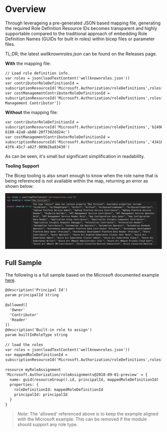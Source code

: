 # Overview

Through leverageing a pre-generated JSON based mapping file, generating the required Role Definition Resource IDs becomes transparent and highly supportable compared to the traditional approach of embedding Role Definition Names (GUIDs for built in roles) within bicep files or parameter files.

TL;DR; the latest *wellknownroles.json* can be found on the Releases page.

**With** the mapping file:

```bicep
// Load role definition info. 
var roles = json(loadTextContent('wellknownroles.json'))
var contributorRoleDefinitionId = subscriptionResourceId('Microsoft.Authorization/roleDefinitions',roles['Contributor'])
var costManagementContributorRoleDefinitionId = subscriptionResourceId('Microsoft.Authorization/roleDefinitions',roles['Cost Management Contributor'])
```

**Without** the mapping file:

```bicep
var contributorRoleDefinitionId = subscriptionResourceId('Microsoft.Authorization/roleDefinitions','b24988ac-6180-42a0-ab88-20f7382dd24c')
var costManagementContributorRoleDefinitionId = subscriptionResourceId('Microsoft.Authorization/roleDefinitions','434105ed-43f6-45c7-a02f-909b2ba83430')
```

As can be seen, it's small but significant simplification in readability.

**Tooling Support**

The Bicep tooling is also smart enough to know when the role name that is being referenced is not available within the map, returning an error as shown below:

![Tooling Support](/.assets/ToolingError.png?raw=true "Tooling Support")

## Full Sample

The following is a full sample based on the Microsoft documented example [here](https://docs.microsoft.com/en-us/azure/azure-resource-manager/bicep/bicep-functions-resource#subscriptionresourceid-example).

```bicep
@description('Principal Id')
param principalId string

@allowed([
  'Owner'
  'Contributor'
  'Reader'
])
@description('Built-in role to assign')
param builtInRoleType string

// load the roles
var roles = json(loadTextContent('wellknownroles.json'))
var mappedRoleDefinitionId = subscriptionResourceId('Microsoft.Authorization/roleDefinitions',roles[builtInRoleType])

resource myRoleAssignment 'Microsoft.Authorization/roleAssignments@2018-09-01-preview' = {
  name: guid(resourceGroup().id, principalId, mappedRoleDefinitionId)
  properties: {
    roleDefinitionId: mappedRoleDefinitionId
    principalId: principalId
  }
}

```

> *Note:* The 'allowed' referenced above is to keep the example aligned with the Microsoft example. This can be removed if the module should support any role type.

